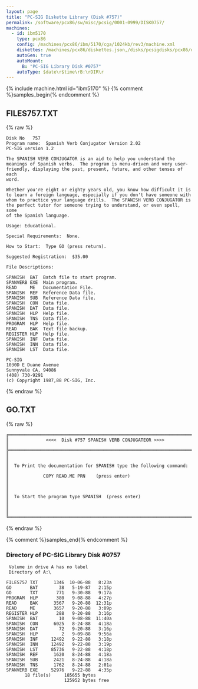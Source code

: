 ```yaml
---
layout: page
title: "PC-SIG Diskette Library (Disk #757)"
permalink: /software/pcx86/sw/misc/pcsig/0001-0999/DISK0757/
machines:
  - id: ibm5170
    type: pcx86
    config: /machines/pcx86/ibm/5170/cga/1024kb/rev3/machine.xml
    diskettes: /machines/pcx86/diskettes.json,/disks/pcsigdisks/pcx86/diskettes.json
    autoGen: true
    autoMount:
      B: "PC-SIG Library Disk #0757"
    autoType: $date\r$time\rB:\rDIR\r
---
```


{% include machine.html id="ibm5170" %}
{% comment %}samples_begin{% endcomment %}

## FILES757.TXT

{% raw %}
```
Disk No   757
Program name:  Spanish Verb Conjugator Version 2.02
PC-SIG version 1.2
 
The SPANISH VERB CONJUGATOR is an aid to help you understand the
meanings of Spanish verbs.  The program is menu-driven and very user-
friendly, displaying the past, present, future, and other tenses of each
word.
 
Whether you're eight or eighty years old, you know how difficult it is
to learn a foreign language, especially if you don't have someone with
whom to practice your language drills.  The SPANISH VERB CONJUGATOR is
the perfect tutor for someone trying to understand, or even spell, some
of the Spanish language.
 
Usage: Educational.
 
Special Requirements:  None.
 
How to Start:  Type GO (press return).
 
Suggested Registration:  $35.00
 
File Descriptions:
 
SPANISH  BAT  Batch file to start program.
SPANVERB EXE  Main program.
READ     ME   Documentation File.
SPANISH  REF  Reference Data file.
SPANISH  SUB  Reference Data file.
SPANISH  CON  Data file.
SPANISH  DAT  Data file.
SPANISH  HLP  Help file.
SPANISH  TNS  Data file.
PROGRAM  HLP  Help file.
READ     BAK  Text file backup.
REGISTER HLP  Help file.
SPANISH  INF  Data file.
SPANISH  INN  Data file.
SPANISH  LST  Data file.
 
PC-SIG
1030D E Duane Avenue
Sunnyvale CA, 94086
(408) 730-9291
(c) Copyright 1987,88 PC-SIG, Inc.

```
{% endraw %}

## GO.TXT

{% raw %}
```
╔═════════════════════════════════════════════════════════════════════════╗
║              <<<<  Disk #757 SPANISH VERB CONJUGATEOR >>>>              ║
╠═════════════════════════════════════════════════════════════════════════╣
║                                                                         ║
║  To Print the documentation for SPANISH type the following command:     ║
║             COPY READ.ME PRN    (press enter)                           ║
║                                                                         ║
║  To Start the program type SPANISH  (press enter)                       ║
║                                                                         ║
╚═════════════════════════════════════════════════════════════════════════╝
```
{% endraw %}

{% comment %}samples_end{% endcomment %}

### Directory of PC-SIG Library Disk #0757

     Volume in drive A has no label
     Directory of A:\

    FILES757 TXT      1346  10-06-88   8:23a
    GO       BAT        38   5-19-87   2:15p
    GO       TXT       771   9-30-88   9:17a
    PROGRAM  HLP       380   9-08-88   4:27p
    READ     BAK      3567   9-20-88  12:31p
    READ     ME       3657   9-20-88   3:09p
    REGISTER HLP       288   9-20-88   3:16p
    SPANISH  BAT        10   9-08-88  11:40a
    SPANISH  CON      6025   8-24-88   4:18a
    SPANISH  DAT        72   9-20-88   3:16p
    SPANISH  HLP         2   9-09-88   9:56a
    SPANISH  INF     12492   9-22-88   3:18p
    SPANISH  INN     12492   9-22-88   3:19p
    SPANISH  LST     85736   9-22-88   4:18p
    SPANISH  REF      1620   8-24-88   4:18a
    SPANISH  SUB      2421   8-24-88   4:18a
    SPANISH  TNS      1762   8-24-88   2:01a
    SPANVERB EXE     52976   9-22-88   4:35p
           18 file(s)     185655 bytes
                          125952 bytes free
